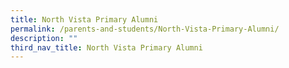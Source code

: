 ```yaml
---
title: North Vista Primary Alumni
permalink: /parents-and-students/North-Vista-Primary-Alumni/
description: ""
third_nav_title: North Vista Primary Alumni
---
```

